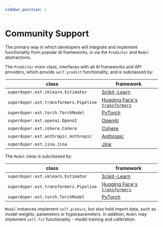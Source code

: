 ```yaml
---
sidebar_position: 1
---
```


# Community Support

The primary way in which developers will integrate and implement functionality from popular AI frameworks, is via
the `Predictor` and `Model` abstractions.

The `Predictor` mixin class, interfaces with all AI frameworks and API providers, which provide `self.predict` functionality,
and is subclassed by:

| class | framework |
| --- | --- |
| `superduper.ext.sklearn.Estimator` | [Scikit-Learn](https://scikit-learn.org/stable/) |
| `superduper.ext.transformers.Pipeline` | [Hugging Face's `transformers`](https://huggingface.co/docs/transformers/index) |
| `superduper.ext.torch.TorchModel` | [PyTorch](https://pytorch.org/) |
| `superduper.ext.openai.OpenAI` | [OpenAI](https://api.openai.com) |
| `superduper.ext.cohere.Cohere` | [Cohere](https://cohere.com) |
| `superduper.ext.anthropic.Anthropic` | [Anthropic](https://anthropic.com) |
| `superduper.ext.jina.Jina` | [Jina](https://jina.ai/embeddings) |

The `Model` class is subclassed by:

| class | framework |
| --- | --- |
| `superduper.ext.sklearn.Estimator` | [Scikit-Learn](https://scikit-learn.org/stable/) |
| `superduper.ext.transformers.Pipeline` | [Hugging Face's `transformers`](https://huggingface.co/docs/transformers/index) |
| `superduper.ext.torch.TorchModel` | [PyTorch](https://pytorch.org/) |

`Model` instances implement `self.predict`, but also hold import data, such as model weights, parameters or hyperparameters.
In addition, `Model` may implement `self.fit` functionality - model training and calibration.